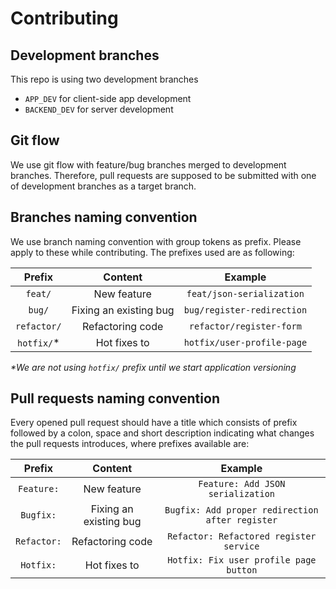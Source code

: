 # Contributing

## Development branches

This repo is using two development branches

- `APP_DEV` for client-side app development
- `BACKEND_DEV` for server development

## Git flow

We use git flow with feature/bug branches merged to development branches. Therefore, pull requests are supposed to be submitted with one of development branches as a target branch.

## Branches naming convention

We use branch naming convention with group tokens as prefix. Please apply to these while contributing. The prefixes used are as following:

|   Prefix    |        Content         |          Example           |
| :---------: | :--------------------: | :------------------------: |
|   `feat/`   |      New feature       | `feat/json-serialization`  |
|   `bug/`    | Fixing an existing bug | `bug/register-redirection` |
| `refactor/` | Refactoring code       | `refactor/register-form`   |
| `hotfix/`\* |      Hot fixes to      | `hotfix/user-profile-page` |

_\*We are not using `hotfix/` prefix until we start application versioning_

## Pull requests naming convention

Every opened pull request should have a title which consists of prefix followed by a colon, space and short description indicating what changes the pull requests introduces, where prefixes available are:

|   Prefix   |        Content         |                     Example                     |
| :--------: | :--------------------: | :---------------------------------------------: |
| `Feature:` |      New feature       |        `Feature: Add JSON serialization`        |
| `Bugfix:`  | Fixing an existing bug | `Bugfix: Add proper redirection after register` |
| `Refactor:`|    Refactoring code    | `Refactor: Refactored register service`         |
| `Hotfix:`  |      Hot fixes to      |     `Hotfix: Fix user profile page button`      |
